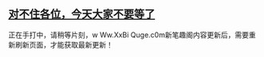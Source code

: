 ## [对不住各位，今天大家不要等了](https://www.xxbiquge.com/11_11207/9179049.html)
正在手打中，请稍等片刻，w Ww.XxBi Quge.c0m新笔趣阁内容更新后，需要重新刷新页面，才能获取最新更新！
